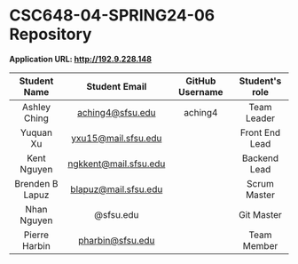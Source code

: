 # CSC648-04-SPRING24-06 Repository

**Application URL: <http://192.9.228.148>**

| Student Name | Student Email | GitHub Username | Student's role |
| :------------: | :----------------: | :-------------: | :------------: |
|  Ashley Ching  |  aching4@sfsu.edu  |      aching4    |  Team Leader   |
|  Yuquan Xu  |  yxu15@mail.sfsu.edu  |          |  Front End Lead   |
|  Kent Nguyen  |  ngkkent@mail.sfsu.edu  |          |  Backend Lead   |
|  Brenden B Lapuz  |  blapuz@mail.sfsu.edu  |         |  Scrum Master  |
|  Nhan Nguyen  |  @sfsu.edu  |          |  Git Master   |
|  Pierre Harbin  |  pharbin@sfsu.edu  |          |  Team Member   |




